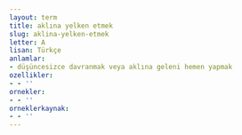 ```yaml
---
layout: term
title: aklına yelken etmek
slug: aklina-yelken-etmek
letter: A
lisan: Türkçe
anlamlar:
- düşüncesizce davranmak veya aklına geleni hemen yapmak
ozellikler:
- - ''
ornekler:
- - ''
orneklerkaynak:
- - ''
---
```

